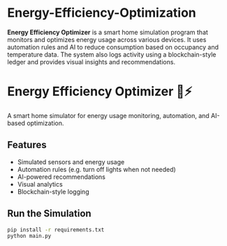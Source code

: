 # Energy-Efficiency-Optimization
**Energy Efficiency Optimizer** is a smart home simulation program that monitors and optimizes energy usage across various devices. It uses automation rules and AI to reduce consumption based on occupancy and temperature data. The system also logs activity using a blockchain-style ledger and provides visual insights and recommendations.
# Energy Efficiency Optimizer 🏡⚡

A smart home simulator for energy usage monitoring, automation, and AI-based optimization.

## Features
- Simulated sensors and energy usage
- Automation rules (e.g. turn off lights when not needed)
- AI-powered recommendations
- Visual analytics
- Blockchain-style logging

## Run the Simulation

```bash
pip install -r requirements.txt
python main.py
